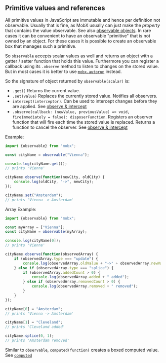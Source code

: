 ## Primitive values and references

All primitive values in JavaScript are immutable and hence per definition not observable.
Usually that is fine, as MobX usually can just make the _property_ that contains the value observable.
See also [observable objects](object.md).
In rare cases it can be convenient to have an observable "primitive" that is not owned by an object.
For these cases it is possible to create an observable box that manages such a primitive.

So `observable` accepts scalar values as well and returns an object with a getter / setter function that holds this value.
Furthermore you can register a callback using its `.observe` method to listen to changes on the stored value.
But in most cases it is better to use [`mobx.autorun`](autorun.md) instead.

So the signature of object returned by `observable(scalar)` is:
* `.get()` Returns the current value.
* `.set(value)` Replaces the currently stored value. Notifies all observers.
* `intercept(interceptor)`. Can be used to intercept changes before they are applied. See [observe & intercept](observe.md)
* `.observe(callback: (newValue, previousValue) => void, fireImmediately = false): disposerFunction`. Registers an observer function that will fire each time the stored value is replaced. Returns a function to cancel the observer. See [observe & intercept](observe.md)

Example:

```javascript
import {observable} from "mobx";

const cityName = observable("Vienna");

console.log(cityName.get());
// prints 'Vienna'

cityName.observe(function(newCity, oldCity) {
	console.log(oldCity, "->", newCity);
});

cityName.set("Amsterdam");
// prints 'Vienna -> Amsterdam'
```

Array Example:

```javascript
import {observable} from "mobx";

const myArray = ["Vienna"];
const cityName = observable(myArray);

console.log(cityName[0]);
// prints 'Vienna'

cityName.observe(function(observedArray) {
	if (observedArray.type === "update") {
		console.log(observedArray.oldValue + "->" + observedArray.newValue);
	} else if (observedArray.type === "splice") {
		if (observedArray.addedCount > 0) {
			console.log(observedArray.added + " added");
		} else if (observedArray.removedCount > 0) {
			console.log(observedArray.removed + " removed");
		}   
	}
});

cityName[0] = "Amsterdam";
// prints 'Vienna -> Amsterdam'

cityName[1] = "Cleveland";
// prints 'Cleveland added'

cityName.splice(0, 1); 
// prints 'Amsterdam removed'
```

Similar to `observable`, `computed(function)` creates a boxed computed value. See [`computed`](http://mobxjs.github.io/mobx/refguide/computed-decorator.html)
